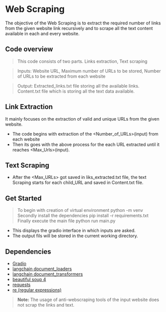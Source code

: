 
# Web Scraping

The objective of the Web Scraping is to extract the required number of links from the given website link recursively and to scrape all the text content available in each and every website.






## Code overview

>This code consists of two parts.
    Links extraction,
    Text scraping

>Inputs:
    Website URL, 
    Maximum number of URLs to be stored,
    Number of URLs to be extracted from each website

>Output:
    Extracted_links.txt file storing all the available links.
    Content.txt file which is storing all the text data available.


## Link Extraction
It mainly focuses on the extraction of valid and unique URLs from the given website.

- The code begins with extraction of the <Number_of_URLs>(input) from each website
- Then its goes with the above process for the each URL extracted until it reaches <Max_Urls>(input).
 
## Text Scraping

- After the <Max_URLs> got saved in liks_extracted.txt file, the text Scraping starts for each child_URL and saved in Content.txt file.
## Get Started
> To begin with creation of virtual environment
    python -m venv <environment name>
>Secondly install the dependencies
    pip install -r requirements.txt
>Finally execute the main file
    python run main.py

- This displays the gradio interface in which inputs are asked.
- The output fils will be stored in the current working directory.
## Dependencies
- [Gradio](https://www.gradio.app/)
- [langchain document_loaders](https://python.langchain.com/docs/integrations/document_loaders/recursive_url)
- [langchain document_transformers](https://python.langchain.com/docs/integrations/document_transformers/beautiful_soup)
- [beautiful soup 4](https://pypi.org/project/beautifulsoup4/) 
- [requests](https://pypi.org/project/requests/)
- [re (regular expressions)](https://docs.python.org/3/library/re.html)

> **Note:** The usage of anti-webscraping tools of the input website does not scrap the links and text.
